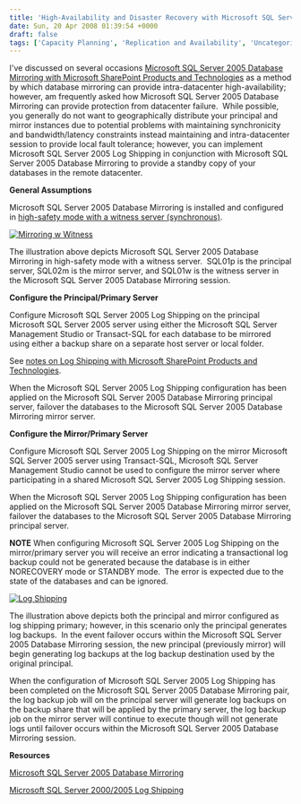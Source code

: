 ```yaml
---
title: 'High-Availability and Disaster Recovery with Microsoft SQL Server 2005 Database Mirroring and Microsoft SQL Server 2005 Log Shipping for Microsoft SharePoint Products and Technologies'
date: Sun, 20 Apr 2008 01:39:54 +0000
draft: false
tags: ['Capacity Planning', 'Replication and Availability', 'Uncategorized']
---
```


I've discussed on several occasions [Microsoft SQL Server 2005 Database Mirroring with Microsoft SharePoint Products and Technologies](http://blogs.technet.com/wbaer/search.aspx?q=Database+Mirroring&p=1) as a method by which database mirroring can provide intra-datacenter high-availability; however, am frequently asked how Microsoft SQL Server 2005 Database Mirroring can provide protection from datacenter failure.  While possible, you generally do not want to geographically distribute your principal and mirror instances due to potential problems with maintaining synchronicity and bandwidth/latency constraints instead maintaining and intra-datacenter session to provide local fault tolerance; however, you can implement Microsoft SQL Server 2005 Log Shipping in conjunction with Microsoft SQL Server 2005 Database Mirroring to provide a standby copy of your databases in the remote datacenter.

**General Assumptions**

Microsoft SQL Server 2005 Database Mirroring is installed and configured in [high-safety mode with a witness server (synchronous)](http://msdn2.microsoft.com/en-us/library/ms179344.aspx).

[![Mirroring w Witness](https://msdnshared.blob.core.windows.net/media/TNBlogsFS/BlogFileStorage/blogs_technet/wbaer/WindowsLiveWriter/HighAvailabilityandDisasterRecoverywithM_12516/Mirroring%20w%20Witness_thumb.png)](https://msdnshared.blob.core.windows.net/media/TNBlogsFS/BlogFileStorage/blogs_technet/wbaer/WindowsLiveWriter/HighAvailabilityandDisasterRecoverywithM_12516/Mirroring%20w%20Witness_2.png)

The illustration above depicts Microsoft SQL Server 2005 Database Mirroring in high-safety mode with a witness server.  SQL01p is the principal server, SQL02m is the mirror server, and SQL01w is the witness server in the Microsoft SQL Server 2005 Database Mirroring session.

**Configure the Principal/Primary Server**

Configure Microsoft SQL Server 2005 Log Shipping on the principal Microsoft SQL Server 2005 server using either the Microsoft SQL Server Management Studio or Transact-SQL for each database to be mirrored using either a backup share on a separate host server or local folder.

See [notes on Log Shipping with Microsoft SharePoint Products and Technologies](http://blogs.technet.com/wbaer/archive/2008/03/13/sql-server-2000-2005-log-shipping-notes-with-sharepoint-products-and-technologies.aspx).

When the Microsoft SQL Server 2005 Log Shipping configuration has been applied on the Microsoft SQL Server 2005 Database Mirroring principal server, failover the databases to the Microsoft SQL Server 2005 Database Mirroring mirror server.

**Configure the Mirror/Primary Server**

Configure Microsoft SQL Server 2005 Log Shipping on the mirror Microsoft SQL Server 2005 server using Transact-SQL, Microsoft SQL Server Management Studio cannot be used to configure the mirror server where participating in a shared Microsoft SQL Server 2005 Log Shipping session.

When the Microsoft SQL Server 2005 Log Shipping configuration has been applied on the Microsoft SQL Server 2005 Database Mirroring mirror server, failover the databases to the Microsoft SQL Server 2005 Database Mirroring principal server.

**NOTE** When configuring Microsoft SQL Server 2005 Log Shipping on the mirror/primary server you will receive an error indicating a transactional log backup could not be generated because the database is in either NORECOVERY mode or STANDBY mode.  The error is expected due to the state of the databases and can be ignored.

[![Log Shipping](https://msdnshared.blob.core.windows.net/media/TNBlogsFS/BlogFileStorage/blogs_technet/wbaer/WindowsLiveWriter/HighAvailabilityandDisasterRecoverywithM_12516/Log%20Shipping_thumb.png)](https://msdnshared.blob.core.windows.net/media/TNBlogsFS/BlogFileStorage/blogs_technet/wbaer/WindowsLiveWriter/HighAvailabilityandDisasterRecoverywithM_12516/Log%20Shipping_2.png)

The illustration above depicts both the principal and mirror configured as log shipping primary; however, in this scenario only the principal generates log backups.  In the event failover occurs within the Microsoft SQL Server 2005 Database Mirroring session, the new principal (previously mirror) will begin generating log backups at the log backup destination used by the original principal.

When the configuration of Microsoft SQL Server 2005 Log Shipping has been completed on the Microsoft SQL Server 2005 Database Mirroring pair, the log backup job will on the principal server will generate log backups on the backup share that will be applied by the primary server, the log backup job on the mirror server will continue to execute though will not generate logs until failover occurs within the Microsoft SQL Server 2005 Database Mirroring session.

**Resources**

[Microsoft SQL Server 2005 Database Mirroring](http://www.microsoft.com/technet/prodtechnol/sql/2005/dbmirror.mspx)

[Microsoft SQL Server 2000/2005 Log Shipping](http://msdn2.microsoft.com/en-us/library/ms187103.aspx)